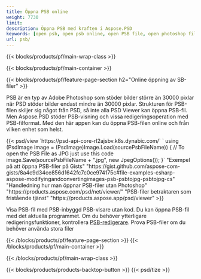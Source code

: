 ```yaml
---
title: Öppna PSB online
weight: 7730
limit: 
description: Öppna PSB med kraften i Aspose.PSD
keywords: [open psb, open psb online, open PSB file, open photoshop file, preview psb]
url: psb/
---
```


{{< blocks/products/pf/main-wrap-class >}}

{{< blocks/products/pf/main-container >}}

{{< blocks/products/pf/feature-page-section h2="Online öppning av SB-filer" >}}
<p>PSB är en typ av Adobe Photoshop som stöder bilder större än 30000 pixlar när PSD stöder bilder endast mindre än 30000 pixlar. Strukturen för PSB-filen skiljer sig något från PSD, så inte alla PSD Viewer kan öppna PSB-fil. Men Aspose.PSD stöder PSB-visning och vissa redigeringsoperation med PSB-filformat. Med den här appen kan du öppna PSB-filen online och från vilken enhet som helst.</p>
{{< psd/view `https://psd-api-core-rl2ajsbv.k8s.dynabic.com/` 
`    using (PsdImage image = (PsdImage)Image.Load(sourcePsbFileName))
    {
	    // To open the PSB File as JPG just use this code
        image.Save(sourcePsbFileName + ".jpg",  new JpegOptions());
    }` 
"Exempel på att öppna PSB-filer på Gists" "https://gist.github.com/aspose-com-gists/8a4c9d34ce856d1642fc7c0ce974175c#file-examples-csharp-aspose-modifyingandconvertingimages-psb-psbtojpg-psbtojpg-cs" 
"Handledning hur man öppnar PSB-filer utan Photoshop" "https://products.aspose.com/psd/net/viewer/" 
"PSB-filer betraktaren som fristående tjänst" "https://products.aspose.app/psd/viewer" >}}
<p>Visa PSB-fil med PSB-inbyggd PSB-visare utan kod. Du kan öppna PSB-fil med det aktuella programmet. Om du behöver ytterligare redigeringsfunktioner, kontrollera <a href="https://products.aspose.app/psd/template-editor">PSB-redigerare</a>. Prova PSB-filer om du behöver använda stora filer</p>
{{< /blocks/products/pf/feature-page-section >}}
{{< /blocks/products/pf/main-container >}}


{{< /blocks/products/pf/main-wrap-class >}}

{{< blocks/products/products-backtop-button >}}
{{< psd/tize >}}
